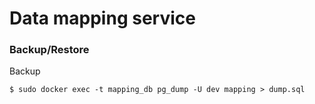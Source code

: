 # Data mapping service



### Backup/Restore

Backup
```
$ sudo docker exec -t mapping_db pg_dump -U dev mapping > dump.sql
```